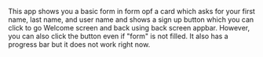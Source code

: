 This app shows you a basic form in form opf a card which asks for your first name, last name, and user name and 
shows a sign up button which you can click to go Welcome screen and back using back screen appbar.
However, you can also click the button even if "form" is not filled. It also has a progress bar but it does not work right now. 

